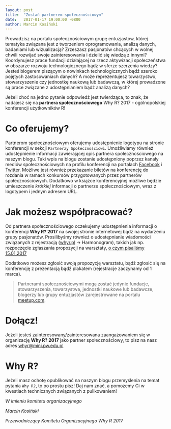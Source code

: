 ```yaml
---
layout: post
title:  "Zostań partnerem społecznościowym"
date:   2017-01-17 19:00:00 -0800
author: Marcin Kosiński
---
```


Prowadzisz na portalu społecznościowym grupę entuzjastów, której tematyka związana jest z tworzeniem oprogramowania, analizą danych, badaniami lub wizualizacją? Zrzeszasz pasjonatów chcących w wolnej chwili rozwijać swoje zainteresowania i dzielić się wiedzą z innymi? Koordynujesz prace fundacji działającej na rzecz aktywizacji społeczeństwa w obszarze rozwoju technologicznego bądź w sferze szerzenia wiedzy? Jesteś blogerem piszącym o nowinkach technologicznych bądź szeroko pojętych zastosowaniach danych? A może reprezentujesz towarzystwo, stowarzyszenie czy jednostkę naukową lub badawczą, w której prowadzone są prace związane z udostępnianiem bądź analizą danych?

Jeżeli choć na jedno pytanie odpowiedź jest twierdząca, to znak, że nadajesz się na **partnera społecznościowego** Why R? 2017 - ogólnopolskiej konferencji użytkowników R!

# Co oferujemy?

Partnerom społecznościowym oferujemy udostępnienie logotypu na stronie konferencji w sekcji `Partnerzy Społecznościowi`. Umożliwiamy również udostępnienie informacji zawierającej opis partnera społecznościowego na naszym blogu. Taki wpis na blogu zostanie udostępniony poprzez kanały mediów społecznościowych na profilu konferencji na portalach [Facebook](https://www.facebook.com/whyRconf) i [Twitter](https://twitter.com/whyRconf). Możliwe jest również przekazanie biletów na konferencję do rozdania w ramach konkursów przygotowanych przez partnerów społecznościowych. Dodatkowo w książce konferencyjnej możliwe będzie umieszczenie *krótkiej* informacji o partnerze społecznościowym, wraz z logotypem i jednym adresem URL.

# Jak możesz współpracować?

Od partnera społecznościowego oczekujemy udostępnienia informacji o konferencji **Why R? 2017** na swojej stronie internetowej bądź na wydarzeniu grupy pasjonatów. Prosilibyśmy również o udostępnianie wiadomości związanych z rejestracją ([whyr.pl](http://whyr.pl/) -> Harmonogram), takich jak np. rozpoczęcie zgłaszania propozycji na warsztaty, [o czym pisaliśmy 15.01.2017](http://whyr.pl/blog/2017/01/15/Warsztaty-ruszamy.html)


Dodatkowo możesz zgłosić swoją propozycję warsztatu, bądź zgłosić się na konferencję z prezentacją bądź plakatem (rejestracje zaczynamy od 1 marca).

> Partnerami społecznościowymi mogą zostać jedynie fundacje, stowarzyszenia, towarzystwa, jednostki naukowe lub badawcze, blogerzy lub grupy entuzjastów zarejestrowane na portalu [meetup.com](https://www.meetup.com/).

# Dołącz!

Jeżeli jesteś zainteresowany/zainteresowana zaangażowaniem się w organizację **Why R? 2017** jako partner społecznościowy, to pisz na nasz adres whyr@mini.pw.edu.pl 


# Why R?

Jeżeli masz ochotę opublikować na naszym blogu  przemyślenia na temat pytania `Why R?`, to po prostu pisz! Daj nam znać, a pomożemy Ci w kwestiach technicznych związanych z pulikowaniem!


*W imieniu komitetu organizacyjnego*

*Marcin Kosiński* 

*Przewodniczący Komitetu Organizacyjnego Why R 2017*

